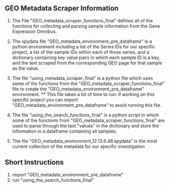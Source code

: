 ## GEO Metadata Scraper Information

1. The File "GEO_metadata_scraper_functions_final" defines all of the functions for collecting and parsing sample information from the Gene Expression Omnibus.  

2.  The spydata file "GEO_metadata_environment_pre_dataframe" is a python environment including a list of the Series IDs for our specific project, a list of the sample IDs within each of those series, and a dictionary containing key value pairs in which each sample ID is a key, and the text scraped from the corresponding GEO page for that sample as the value. 

3.  The file "using_metadata_scraper_final" is a python file which uses some of the functions from the "GEO_metadata_scraper_functions_final" file to create the "GEO_metadata_environment_pre_dataframe" environment. ** This file takes a bit of time to run: if working on this specific project you can import "GEO_metadata_environment_pre_dataframe" to avoid running this file. 

4.  The file "using_the_search_functions_final" is a python script in which some of the functions from "GEO_metadata_scraper_functions_final" are used to parse through the text "values" in the dictionary and store the information in a dataframe containing all samples.  

5.  The file "GEO_metadata_environment_12.13.6.48.spydata" is the most current collection of the metadata for our specific investigation

## Short Instructions
1. import "GEO_metadata_environment_pre_dataframe" 
2. run "using_the_search_functions_final"



